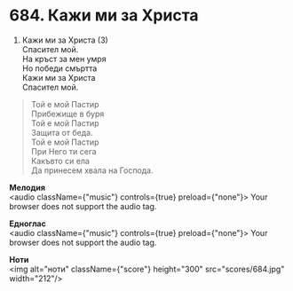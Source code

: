 # 684. Кажи ми за Христа  

1. Кажи ми за Христа (3)  
Спасител мой.  
На кръст за мен умря  
Но победи смъртта  
Кажи ми за Христа  
Спасител мой.  

> Той е мой Пастир  
> Прибежище в буря  
> Той е мой Пастир  
> Защита от беда.  
> Той е мой Пастир  
> При Него ти сега  
> Какъвто си ела  
> Да принесем хвала на Господа.  

__Мелодия__  
<audio className={"music"} controls={true} preload={"none"}><source src="mp3/684.mp3" type="audio/mpeg"/>
Your browser does not support the audio tag.
</audio>  

__Едноглас__  
<audio className={"music"} controls={true} preload={"none"}><source src="transp/684.mp3" type="audio/mpeg"/>
Your browser does not support the audio tag.
</audio>  

__Ноти__  
<img alt="ноти" className={"score"} height="300" src="scores/684.jpg" width="212"/>
